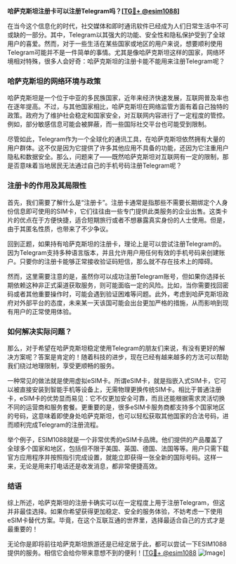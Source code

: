 **哈萨克斯坦注册卡可以注册Telegram吗？[[TG💪+ @esim1088](https://t.me/s/esim1088)]**

在当今这个信息化的时代，社交媒体和即时通讯软件已经成为人们日常生活中不可或缺的一部分。其中，Telegram以其强大的功能、安全性和隐私保护受到了全球用户的喜爱。然而，对于一些生活在某些国家或地区的用户来说，想要顺利使用Telegram可能并不是一件简单的事情。尤其是像哈萨克斯坦这样的国家，网络环境相对特殊，很多人会好奇：哈萨克斯坦的注册卡能不能用来注册Telegram呢？

### 哈萨克斯坦的网络环境与政策

哈萨克斯坦是一个位于中亚的多民族国家，近年来经济快速发展，互联网普及率也在逐年提高。不过，与其他国家相比，哈萨克斯坦在网络监管方面有着自己独特的政策。政府为了维护社会稳定和国家安全，对互联网内容进行了一定程度的管控。例如，部分敏感信息可能会被屏蔽，而一些国际社交平台也可能受到限制。

尽管如此，Telegram作为一个全球化的通讯工具，在哈萨克斯坦依然拥有大量的用户群体。这不仅是因为它提供了许多其他应用不具备的功能，还因为它注重用户隐私和数据安全。那么，问题来了——既然哈萨克斯坦对互联网有一定的限制，那是否意味着当地居民无法通过自己的手机号码注册Telegram呢？

### 注册卡的作用及其局限性

首先，我们需要了解什么是“注册卡”。注册卡通常是指那些不需要长期绑定个人身份信息即可使用的SIM卡，它们往往由一些专门提供此类服务的企业出售。这类卡片的优点在于方便快捷，适合短期旅行或者不想暴露真实身份的人士使用。但是，由于其匿名性质，也带来了不少争议。

回到正题，如果持有哈萨克斯坦的注册卡，理论上是可以尝试注册Telegram的。因为Telegram支持多种语言版本，并且允许用户用任何有效的手机号码来创建账户。只要你的注册卡能够正常接收验证码短信，那么就不存在技术上的障碍。

然而，这里需要注意的是，虽然你可以成功注册Telegram账号，但如果你选择长期依赖这种非正式渠道获取服务，则可能面临一定的风险。比如，当你需要找回密码或者其他重要操作时，可能会遇到验证困难等问题。此外，考虑到哈萨克斯坦政府对外部平台的态度，未来某一天该国可能会出台更加严格的措施，从而影响到现有用户的正常使用体验。

### 如何解决实际问题？

那么，对于希望在哈萨克斯坦稳定使用Telegram的朋友们来说，有没有更好的解决方案呢？答案是肯定的！随着科技的进步，现在已经有越来越多的方法可以帮助我们绕过地理限制，享受更顺畅的服务。

一种常见的做法就是使用虚拟eSIM卡。所谓eSIM卡，就是指嵌入式SIM卡，它可以被直接安装到智能手机等设备上，无需物理更换传统SIM卡。相比于普通注册卡，eSIM卡的优势显而易见：它不仅更加安全可靠，而且还能根据需求灵活切换不同的运营商和服务套餐。更重要的是，很多eSIM卡服务商都支持多个国家地区的号码，这意味着即使身处哈萨克斯坦，也可以轻松获取其他国家的合法号码，进而顺利完成Telegram的注册流程。

举个例子，ESIM1088就是一个非常优秀的eSIM卡品牌。他们提供的产品覆盖了全球多个国家和地区，包括但不限于美国、英国、德国、法国等等。用户只需下载官方应用程序并按照指引完成设置，就能立即获得一张全新的国际号码。这样一来，无论是用来打电话还是收发消息，都非常便捷高效。

### 结语

综上所述，哈萨克斯坦的注册卡确实可以在一定程度上用于注册Telegram，但这并非最佳选择。如果你希望获得更加稳定、安全的服务体验，不妨考虑一下使用eSIM卡替代方案。毕竟，在这个互联互通的世界里，选择最适合自己的方式才是最重要的！

无论你是即将前往哈萨克斯坦旅游还是已经定居于此，都可以尝试一下ESIM1088提供的服务。相信它会给你带来意想不到的便利！[[TG💪+ @esim1088](https://t.me/s/esim1088) ![Image](https://i.postimg.cc/4NQfJmqS/Snipaste-2025-05-13-00-14-12.png)]